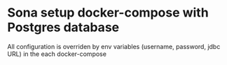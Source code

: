 # Sona setup docker-compose with Postgres database

All configuration is overriden by env variables (username, password, jdbc URL) in the each docker-compose
